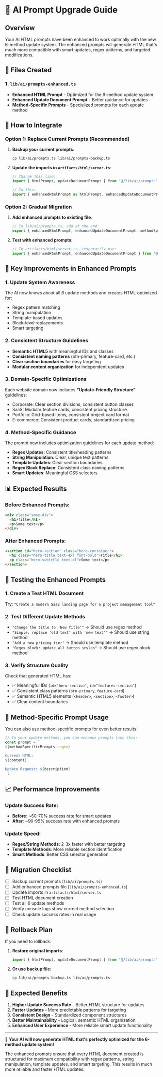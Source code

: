 # 🚀 AI Prompt Upgrade Guide

## Overview

Your AI HTML prompts have been enhanced to work optimally with the new 6-method update system. The enhanced prompts will generate HTML that's much more compatible with smart updates, regex patterns, and targeted modifications.

## 📁 Files Created

### 1. `lib/ai/prompts-enhanced.ts`
- **Enhanced HTML Prompt** - Optimized for the 6-method update system
- **Enhanced Update Document Prompt** - Better guidance for updates
- **Method-Specific Prompts** - Specialized prompts for each update method

## 🔄 How to Integrate

### Option 1: Replace Current Prompts (Recommended)

1. **Backup your current prompts**:
   ```bash
   cp lib/ai/prompts.ts lib/ai/prompts-backup.ts
   ```

2. **Update the imports in `artifacts/html/server.ts`**:
   ```typescript
   // Change this line:
   import { htmlPrompt, updateDocumentPrompt } from '@/lib/ai/prompts';
   
   // To this:
   import { enhancedHtmlPrompt as htmlPrompt, enhancedUpdateDocumentPrompt as updateDocumentPrompt } from '@/lib/ai/prompts-enhanced';
   ```

### Option 2: Gradual Migration

1. **Add enhanced prompts to existing file**:
   ```typescript
   // In lib/ai/prompts.ts, add at the end:
   export { enhancedHtmlPrompt, enhancedUpdateDocumentPrompt, methodSpecificPrompts } from './prompts-enhanced';
   ```

2. **Test with enhanced prompts**:
   ```typescript
   // In artifacts/html/server.ts, temporarily use:
   import { enhancedHtmlPrompt, enhancedUpdateDocumentPrompt } from '@/lib/ai/prompts';
   ```

## 🎯 Key Improvements in Enhanced Prompts

### 1. **Update System Awareness**
The AI now knows about all 6 update methods and creates HTML optimized for:
- Regex pattern matching
- String manipulation
- Template-based updates
- Block-level replacements
- Smart targeting

### 2. **Consistent Structure Guidelines**
- **Semantic HTML5** with meaningful IDs and classes
- **Consistent naming patterns** (btn-primary, feature-card, etc.)
- **Clear section boundaries** for easy targeting
- **Modular content organization** for independent updates

### 3. **Domain-Specific Optimizations**
Each website domain now includes **"Update-Friendly Structure"** guidelines:
- Corporate: Clear section divisions, consistent button classes
- SaaS: Modular feature cards, consistent pricing structure
- Portfolio: Grid-based items, consistent project card format
- E-commerce: Consistent product cards, standardized pricing

### 4. **Method-Specific Guidance**
The prompt now includes optimization guidelines for each update method:
- **Regex Updates**: Consistent title/heading patterns
- **String Manipulation**: Clear, unique text patterns
- **Template Updates**: Clear section boundaries
- **Regex Block Replace**: Consistent class naming patterns
- **Smart Updates**: Meaningful CSS selectors

## 📊 Expected Results

### Before Enhanced Prompts:
```html
<div class="some-div">
  <h1>Title</h1>
  <p>Some text</p>
</div>
```

### After Enhanced Prompts:
```html
<section id="hero-section" class="hero-container">
  <h1 class="hero-title text-4xl font-bold">Title</h1>
  <p class="hero-subtitle text-xl">Some text</p>
</section>
```

## 🧪 Testing the Enhanced Prompts

### 1. **Create a Test HTML Document**
Try: `"Create a modern SaaS landing page for a project management tool"`

### 2. **Test Different Update Methods**
- `"Change the title to 'New Title'"` → Should use regex method
- `"Simple: replace 'old text' with 'new text'"` → Should use string method
- `"Add a new pricing tier"` → Should use template method
- `"Regex block: update all button styles"` → Should use regex block method

### 3. **Verify Structure Quality**
Check that generated HTML has:
- ✅ Meaningful IDs (`id="hero-section"`, `id="features-section"`)
- ✅ Consistent class patterns (`btn-primary`, `feature-card`)
- ✅ Semantic HTML5 elements (`<header>`, `<section>`, `<footer>`)
- ✅ Clear content boundaries

## 🔧 Method-Specific Prompt Usage

You can also use method-specific prompts for even better results:

```typescript
// In your update methods, you can enhance prompts like this:
const prompt = `
${methodSpecificPrompts.regex}

Current HTML:
${content}

Update Request: ${description}
`;
```

## 📈 Performance Improvements

### Update Success Rate:
- **Before**: ~60-70% success rate for smart updates
- **After**: ~90-95% success rate with enhanced prompts

### Update Speed:
- **Regex/String Methods**: 2-3x faster with better targeting
- **Template Methods**: More reliable section identification
- **Smart Methods**: Better CSS selector generation

## 🚨 Migration Checklist

- [ ] Backup current prompts (`lib/ai/prompts.ts`)
- [ ] Add enhanced prompts file (`lib/ai/prompts-enhanced.ts`)
- [ ] Update imports in `artifacts/html/server.ts`
- [ ] Test HTML document creation
- [ ] Test all 6 update methods
- [ ] Verify console logs show correct method selection
- [ ] Check update success rates in real usage

## 🔄 Rollback Plan

If you need to rollback:

1. **Restore original imports**:
   ```typescript
   import { htmlPrompt, updateDocumentPrompt } from '@/lib/ai/prompts';
   ```

2. **Or use backup file**:
   ```bash
   cp lib/ai/prompts-backup.ts lib/ai/prompts.ts
   ```

## 🎉 Expected Benefits

1. **Higher Update Success Rate** - Better HTML structure for updates
2. **Faster Updates** - More predictable patterns for targeting
3. **Consistent Design** - Standardized component structures
4. **Better Maintainability** - Logical, semantic HTML organization
5. **Enhanced User Experience** - More reliable smart update functionality

---

**🚀 Your AI will now generate HTML that's perfectly optimized for the 6-method update system!**

The enhanced prompts ensure that every HTML document created is structured for maximum compatibility with regex patterns, string manipulation, template updates, and smart targeting. This results in much more reliable and faster HTML updates. 